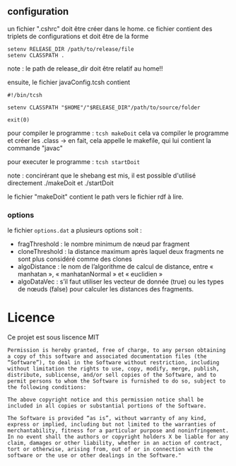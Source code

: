 ## configuration

un fichier ".cshrc" doit être créer dans le home.
ce fichier contient des triplets de configurations et doit être de la forme

```
setenv RELEASE_DIR /path/to/release/file
setenv CLASSPATH .
```
note : le path de release_dir doit être relatif au home!!

ensuite, le fichier javaConfig.tcsh contient

```
#!/bin/tcsh

setenv CLASSPATH "$HOME"/"$RELEASE_DIR"/path/to/source/folder

exit(0)
```

pour compiler le programme : `tcsh makeDoit`
cela va compiler le programme et créer les .class ->
en fait, cela appelle le makefile, qui lui contient la commande "javac"

pour executer le programme : `tcsh startDoit`

note : concirérant que le shebang est mis, il est possible d'utilisé directement ./makeDoit et ./startDoit

le fichier "makeDoit" contient le path vers le fichier rdf à lire.

### options
le fichier `options.dat` a plusieurs options soit :

-	fragThreshold : le nombre minimum de nœud par fragment
-	cloneThreshold : la distance maximum après laquel deux fragments ne sont plus considéré comme des clones
-	algoDistance : le nom de l’algorithme de calcul de distance, entre « manhatan », « manhatanNormal » et « euclidien »
-	algoDataVec : s’il faut utiliser les vecteur de donnée (true) ou les types de nœuds (false) pour calculer les distances des fragments.

# Licence

Ce projet est sous liscence MIT

    Permission is hereby granted, free of charge, to any person obtaining a copy of this software and associated documentation files (the “Software”), to deal in the Software without restriction, including without limitation the rights to use, copy, modify, merge, publish, distribute, sublicense, and/or sell copies of the Software, and to permit persons to whom the Software is furnished to do so, subject to the following conditions:

    The above copyright notice and this permission notice shall be included in all copies or substantial portions of the Software.

    The Software is provided “as is”, without warranty of any kind, express or implied, including but not limited to the warranties of merchantability, fitness for a particular purpose and noninfringement. In no event shall the authors or copyright holders X be liable for any claim, damages or other liability, whether in an action of contract, tort or otherwise, arising from, out of or in connection with the software or the use or other dealings in the Software."


